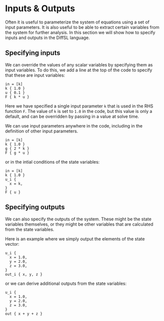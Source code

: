 # Inputs & Outputs

Often it is useful to parameterize the system of equations using a set of input parameters. It is also useful to be able to extract certain variables from the system for further analysis. 
In this section we will show how to specify inputs and outputs in the DiffSL language.

## Specifying inputs

We can override the values of any scalar variables by specifying them as input
variables.  To do this, we add a line at the top of the code to specify that
these are input variables:

```
in = [k]
k { 1.0 }
u { 0.1 }
F { k * u }
```

Here we have specified a single input parameter `k` that is used in the RHS function `F`. 
The value of `k` is set to `1.0` in the code, but this value is only a default, and can be overridden by passing in a value at solve time.

We can use input parameters anywhere in the code, including in the definition of other input parameters.

```
in = [k]
k { 1.0 }
g { 2 * k }
F { g * u }
```

or in the intial conditions of the state variables:

```
in = [k]
k { 1.0 }
u_i {
  x = k,
}
F { u }
```


## Specifying outputs

We can also specify the outputs of the system. These might be the state
variables themselves, or they might be other variables that are calculated from
the state variables. 

Here is an example where we simply output the elements of the state vector:

```
u_i {
  x = 1.0,
  y = 2.0,
  z = 3.0,
}
out_i { x, y, z }
```

or we can derive additional outputs from the state variables:

```
u_i {
  x = 1.0,
  y = 2.0,
  z = 3.0,
}
out { x + y + z }
```